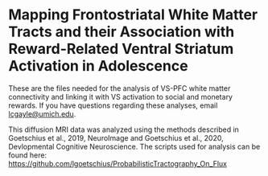 # Mapping Frontostriatal White Matter Tracts and their Association with Reward-Related Ventral Striatum Activation in Adolescence

These are the files needed for the analysis of VS-PFC white matter connectivity and linking it with VS activation to social and monetary rewards. If you have questions regarding these analyses, email lcgayle@umich.edu. 

This diffusion MRI data was analyzed using the methods described in Goetschius et al., 2019, NeuroImage and Goetschius et al., 2020, Devlopmental Cognitive Neuroscience. The scripts used for analysis can be found here: https://github.com/lgoetschius/ProbabilisticTractography_On_Flux


